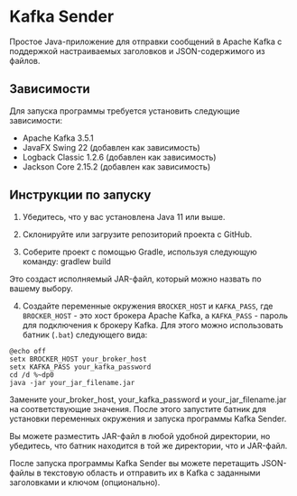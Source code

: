 # Kafka Sender

Простое Java-приложение для отправки сообщений в Apache Kafka с поддержкой настраиваемых заголовков и JSON-содержимого из файлов.

## Зависимости

Для запуска программы требуется установить следующие зависимости:

- Apache Kafka 3.5.1
- JavaFX Swing 22 (добавлен как зависимость)
- Logback Classic 1.2.6 (добавлен как зависимость)
- Jackson Core 2.15.2 (добавлен как зависимость)

## Инструкции по запуску

1. Убедитесь, что у вас установлена Java 11 или выше.

2. Склонируйте или загрузите репозиторий проекта с GitHub.

3. Соберите проект с помощью Gradle, используя следующую команду:
   gradlew build


Это создаст исполняемый JAR-файл, который можно назвать по вашему выбору.

4. Создайте переменные окружения `BROCKER_HOST` и `KAFKA_PASS`, где `BROCKER_HOST` - это хост брокера Apache Kafka, а `KAFKA_PASS` - пароль для подключения к брокеру Kafka. Для этого можно использовать батник (`.bat`) следующего вида:

```
@echo off
setx BROCKER_HOST your_broker_host
setx KAFKA_PASS your_kafka_password
cd /d %~dp0
java -jar your_jar_filename.jar 
```
Замените your_broker_host, your_kafka_password и your_jar_filename.jar на соответствующие значения. После этого запустите батник для установки переменных окружения и запуска программы Kafka Sender. 

Вы можете разместить JAR-файл в любой удобной директории, но убедитесь, что батник находится в той же директории, что и JAR-файл.

После запуска программы Kafka Sender вы можете перетащить JSON-файлы в текстовую область и отправить их в Kafka с заданными заголовками и ключом (опционально).